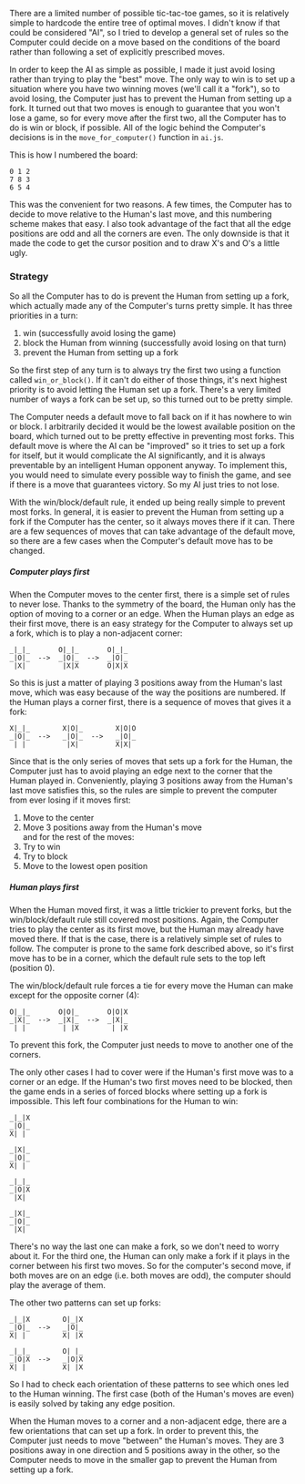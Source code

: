 There are a limited number of possible tic-tac-toe games, so it is relatively simple to hardcode the entire tree of optimal moves.  I didn't know if that could be considered "AI", so I tried to develop a general set of rules so the Computer could decide on a move based on the conditions of the board rather than following a set of explicitly prescribed moves.

In order to keep the AI as simple as possible, I made it just avoid losing rather than trying to play the "best" move.  The only way to win is to set up a situation where you have two winning moves (we'll call it a "fork"), so to avoid losing, the Computer just has to prevent the Human from setting up a fork.  It turned out that two moves is enough to guarantee that you won't lose a game, so for every move after the first two, all the Computer has to do is win or block, if possible.  All of the logic behind the Computer's decisions is in the `move_for_computer()` function in `ai.js`.

This is how I numbered the board:

    0 1 2
    7 8 3
    6 5 4

This was the convenient for two reasons.  A few times, the Computer has to decide to move relative to the Human's last move, and this numbering scheme makes that easy.  I also took advantage of the fact that all the edge positions are odd and all the corners are even.  The only downside is that it made the code to get the cursor position and to draw X's and O's a little ugly.


### Strategy

So all the Computer has to do is prevent the Human from setting up a fork, which actually made any of the Computer's turns pretty simple.  It has three priorities in a turn:

1. win (successfully avoid losing the game)
2. block the Human from winning (successfully avoid losing on that turn)
3. prevent the Human from setting up a fork

So the first step of any turn is to always try the first two using a function called `win_or_block()`.  If it can't do either of those things, it's next highest priority is to avoid letting the Human set up a fork.  There's a very limited number of ways a fork can be set up, so this turned out to be pretty simple.

The Computer needs a default move to fall back on if it has nowhere to win or block.  I arbitrarily decided it would be the lowest available position on the board, which turned out to be pretty effective in preventing most forks.  This default move is where the AI can be "improved" so it tries to set up a fork for itself, but it would complicate the AI significantly, and it is always preventable by an intelligent Human opponent anyway.  To implement this, you would need to simulate every possible way to finish the game, and see if there is a move that guarantees victory.  So my AI just tries to not lose.

With the win/block/default rule, it ended up being really simple to prevent most forks.  In general, it is easier to prevent the Human from setting up a fork if the Computer has the center, so it always moves there if it can.  There are a few sequences of moves that can take advantage of the default move, so there are a few cases when the Computer's default move has to be changed.


##### Computer plays first

When the Computer moves to the center first, there is a simple set of rules to never lose.  Thanks to the symmetry of the board, the Human only has the option of moving to a corner or an edge.  When the Human plays an edge as their first move, there is an easy strategy for the Computer to always set up a fork, which is to play a non-adjacent corner:

    _|_|_       O|_|_       O|_|_
    _|O|_  -->  _|O|_  -->  _|O|_
     |X|         |X|X       O|X|X


So this is just a matter of playing 3 positions away from the Human's last move, which was easy because of the way the positions are numbered.  If the Human plays a corner first, there is a sequence of moves that gives it a fork:

    X|_|_        X|O|_        X|O|O
    _|O|_  -->   _|O|_  -->   _|O|_
     | |          |X|         X|X| 


Since that is the only series of moves that sets up a fork for the Human, the Computer just has to avoid playing an edge next to the corner that the Human played in.  Conveniently, playing 3 positions away from the Human's last move satisfies this, so the rules are simple to prevent the computer from ever losing if it moves first:

1. Move to the center
2. Move 3 positions away from the Human's move  
and for the rest of the moves:
3. Try to win
4. Try to block
5. Move to the lowest open position

##### Human plays first

When the Human moved first, it was a little trickier to prevent forks, but the win/block/default rule still covered most positions.  Again, the Computer tries to play the center as its first move, but the Human may already have moved there.  If that is the case, there is a relatively simple set of rules to follow.  The computer is prone to the same fork described above, so it's first move has to be in a corner, which the default rule sets to the top left (position 0).

The win/block/default rule forces a tie for every move the Human can make except for the opposite corner (4):

    O|_|_       O|O|_       O|O|X
    _|X|_  -->  _|X|_  -->  _|X|_
     | |         | |X        | |X
 

To prevent this fork, the Computer just needs to move to another one of the corners.

The only other cases I had to cover were if the Human's first move was to a corner or an edge.  If the Human's two first moves need to be blocked, then the game ends in a series of forced blocks where setting up a fork is impossible.  This left four combinations for the Human to win:

    _|_|X
    _|O|_
    X| | 
 
    _|X|_
    _|O|_
    X| |
 
    _|_|_
    _|O|X
     |X| 
 
    _|X|_
    _|O|_
     |X|

There's no way the last one can make a fork, so we don't need to worry about it.  For the third one, the Human can only make a fork if it plays in the corner between his first two moves.  So for the computer's second move, if both moves are on an edge (i.e. both moves are odd), the computer should play the average of them.

The other two patterns can set up forks:

    _|_|X        O|_|X
    _|O|_  -->   _|O|_
    X| |         X| |X
 
    _|_|_        O| |_
    _|O|X  -->   _|O|X
    X| |         X| |X


So I had to check each orientation of these patterns to see which ones led to the Human winning.  The first case (both of the Human's moves are even) is easily solved by taking any edge position.

When the Human moves to a corner and a non-adjacent edge, there are a few orientations that can set up a fork.  In order to prevent this, the Computer just needs to move "between" the Human's moves.  They are 3 positions away in one direction and 5 positions away in the other, so the Computer needs to move in the smaller gap to prevent the Human from setting up a fork.
